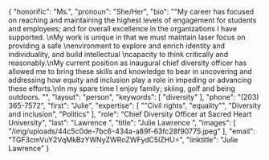 {
  "honorific": "Ms.",
  "pronoun": "She/Her",
  "bio": "\"My career has focused on reaching and maintaining the highest levels of engagement for students and employees; and for overall excellence in the organizations I have supported. \nMy work is unique in that we must maintain laser focus on providing a safe \nenvironment to explore and enrich identity and individuality, and build intellectual \ncapacity to think critically and reasonably.\nMy current position as inaugural chief diversity officer has allowed me to bring these skills and knowledge to bear in uncovering and addressing how equity and inclusion play a role in impeding or advancing these efforts.\nIn my spare time I enjoy family; skiing, golf and being outdoors. \"",
  "layout": "person",
  "keywords": [
    "diversity"
  ],
  "phone": "(203) 365-7572",
  "first": "Julie",
  "expertise": [
    "\"Civil rights",
    "equality\"",
    "Diversity and inclusion",
    "Politics"
  ],
  "role": "Chief Diversity Officer at Sacred Heart University",
  "last": "Lawrence ",
  "title": "Julie Lawrence ",
  "images": [
    "/img/uploads/44c5c0de-7bc6-434a-a89f-63fc28f90775.jpeg"
  ],
  "email": "TGF3cmVuY2VqMkBzYWNyZWRoZWFydC5lZHU=",
  "linktitle": "Julie Lawrence"
}